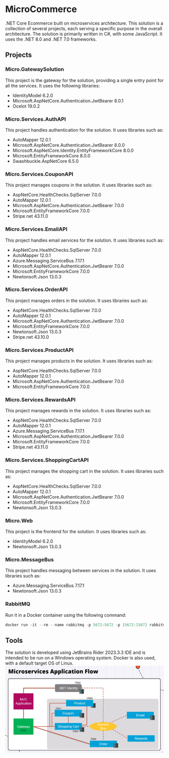 # MicroCommerce

.NET Core Ecommerce built on microservices architecture. This solution is a collection of several projects, each serving a specific purpose in the overall architecture. The solution is primarily written in C#, with some JavaScript. It uses the .NET 8.0 and .NET 7.0 frameworks.

## Projects

### Micro.GatewaySolution

This project is the gateway for the solution, providing a single entry point for all the services. It uses the following libraries:

- IdentityModel 6.2.0
- Microsoft.AspNetCore.Authentication.JwtBearer 8.0.1
- Ocelot 19.0.2

### Micro.Services.AuthAPI

This project handles authentication for the solution. It uses libraries such as:

- AutoMapper 12.0.1
- Microsoft.AspNetCore.Authentication.JwtBearer 8.0.0
- Microsoft.AspNetCore.Identity.EntityFrameworkCore 8.0.0
- Microsoft.EntityFrameworkCore 8.0.0
- Swashbuckle.AspNetCore 6.5.0

### Micro.Services.CouponAPI

This project manages coupons in the solution. It uses libraries such as:

- AspNetCore.HealthChecks.SqlServer 7.0.0
- AutoMapper 12.0.1
- Microsoft.AspNetCore.Authentication.JwtBearer 7.0.0
- Microsoft.EntityFrameworkCore 7.0.0
- Stripe.net 43.11.0

### Micro.Services.EmailAPI

This project handles email services for the solution. It uses libraries such as:

- AspNetCore.HealthChecks.SqlServer 7.0.0
- AutoMapper 12.0.1
- Azure.Messaging.ServiceBus 7.17.1
- Microsoft.AspNetCore.Authentication.JwtBearer 7.0.0
- Microsoft.EntityFrameworkCore 7.0.0
- Newtonsoft.Json 13.0.3

### Micro.Services.OrderAPI

This project manages orders in the solution. It uses libraries such as:

- AspNetCore.HealthChecks.SqlServer 7.0.0
- AutoMapper 12.0.1
- Microsoft.AspNetCore.Authentication.JwtBearer 7.0.0
- Microsoft.EntityFrameworkCore 7.0.0
- Newtonsoft.Json 13.0.3
- Stripe.net 43.10.0

### Micro.Services.ProductAPI

This project manages products in the solution. It uses libraries such as:

- AspNetCore.HealthChecks.SqlServer 7.0.0
- AutoMapper 12.0.1
- Microsoft.AspNetCore.Authentication.JwtBearer 7.0.0
- Microsoft.EntityFrameworkCore 7.0.0

### Micro.Services.RewardsAPI

This project manages rewards in the solution. It uses libraries such as:

- AspNetCore.HealthChecks.SqlServer 7.0.0
- AutoMapper 12.0.1
- Azure.Messaging.ServiceBus 7.17.1
- Microsoft.AspNetCore.Authentication.JwtBearer 7.0.0
- Microsoft.EntityFrameworkCore 7.0.0
- Stripe.net 43.11.0

### Micro.Services.ShoppingCartAPI

This project manages the shopping cart in the solution. It uses libraries such as:

- AspNetCore.HealthChecks.SqlServer 7.0.0
- AutoMapper 12.0.1
- Microsoft.AspNetCore.Authentication.JwtBearer 7.0.0
- Microsoft.EntityFrameworkCore 7.0.0
- Newtonsoft.Json 13.0.3

### Micro.Web

This project is the frontend for the solution. It uses libraries such as:

- IdentityModel 6.2.0
- Newtonsoft.Json 13.0.3

### Micro.MessageBus

This project handles messaging between services in the solution. It uses libraries such as:

- Azure.Messaging.ServiceBus 7.17.1
- Newtonsoft.Json 13.0.3

### RabbitMQ

Run it in a Docker container using the following command:
```csharp
docker run -it --rm --name rabbitmq -p 5672:5672 -p 15672:15672 rabbitmq:3.12-management
```

## Tools

The solution is developed using JetBrains Rider 2023.3.3 IDE and is intended to be run on a Windows operating system. Docker is also used, with a default target OS of Linux.
![Microservices.png](Microservices.png)